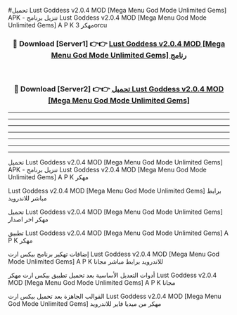 #تحميل Lust Goddess v2.0.4 MOD [Mega Menu God Mode Unlimited Gems]  APK - تنزيل برنامج Lust Goddess v2.0.4 MOD [Mega Menu God Mode Unlimited Gems]  A P K مهكر 3orcu 



<div align="center">
<h3>🔴 Download [Server1] 👉👉 <a href="https://apkdownload10.web.app/?title=Lust Goddess v2.0.4 MOD [Mega Menu God Mode Unlimited Gems] ">Lust Goddess v2.0.4 MOD [Mega Menu God Mode Unlimited Gems]  رنامج</a></h3><br>

<h3>🔴 Download [Server2] 👉👉 <a href="https://apkdownload10.web.app/?title=Lust Goddess v2.0.4 MOD [Mega Menu God Mode Unlimited Gems] ">تحميل Lust Goddess v2.0.4 MOD [Mega Menu God Mode Unlimited Gems]  </a></h3>
</div>


----------------------------------------------------------

----------------------------------------------------------

----------------------------------------------------------

----------------------------------------------------------

----------------------------------------------------------

----------------------------------------------------------

----------------------------------------------------------

تحميل Lust Goddess v2.0.4 MOD [Mega Menu God Mode Unlimited Gems]  APK - تنزيل برنامج Lust Goddess v2.0.4 MOD [Mega Menu God Mode Unlimited Gems]  A P K مهكر

Lust Goddess v2.0.4 MOD [Mega Menu God Mode Unlimited Gems]  برابط مباشر للاندرويد

تحميل Lust Goddess v2.0.4 MOD [Mega Menu God Mode Unlimited Gems]  مهكر اخر اصدار

تطبيق Lust Goddess v2.0.4 MOD [Mega Menu God Mode Unlimited Gems]  A P K مهكر

إضافات تهكير برنامج بيكس ارت Lust Goddess v2.0.4 MOD [Mega Menu God Mode Unlimited Gems]  A P K للاندرويد برابط مباشر مجانا

أدوات التعديل الأساسية بعد تحميل تطبيق بيكس ارت مهكر Lust Goddess v2.0.4 MOD [Mega Menu God Mode Unlimited Gems]  A P K مجانا

القوالب الجاهزة بعد تحميل بيكس ارت Lust Goddess v2.0.4 MOD [Mega Menu God Mode Unlimited Gems]  مهكر من ميديا فاير للاندرويد


